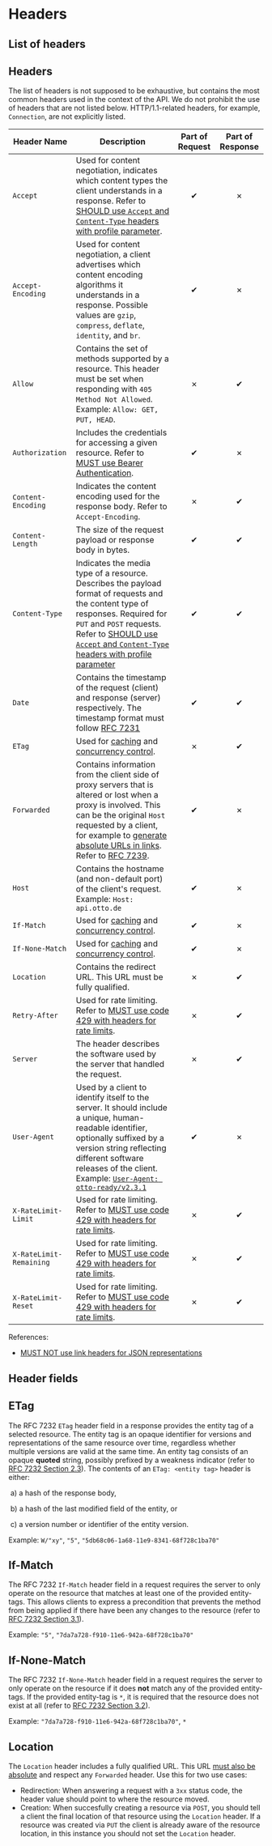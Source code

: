# Headers

## List of headers

## Headers

The list of headers is not supposed to be exhaustive, but contains the most common headers used in the context of the API.
We do not prohibit the use of headers that are not listed below.
HTTP/1.1-related headers, for example, `Connection`, are not explicitly listed.

| Header Name             | Description                                                                                                                                                                                                                                                                                          | Part of Request | Part of Response |
| ----------------------- | ---------------------------------------------------------------------------------------------------------------------------------------------------------------------------------------------------------------------------------------------------------------------------------------------------- | :-------------: | :--------------: |
| `Accept`                | Used for content negotiation, indicates which content types the client understands in a response. Refer to [SHOULD use `Accept` and `Content-Type` headers with profile parameter](@guidelines/R000030).                                                                                             |        ✔        |        ✗         |
| `Accept-Encoding`       | Used for content negotiation, a client advertises which content encoding algorithms it understands in a response. Possible values are `gzip`, `compress`, `deflate`, `identity`, and `br`.                                                                                                           |        ✔        |        ✗         |
| `Allow`                 | Contains the set of methods supported by a resource. This header must be set when responding with `405 Method Not Allowed`. Example: `Allow: GET, PUT, HEAD`.                                                                                                                                        |        ✗        |        ✔         |
| `Authorization`         | Includes the credentials for accessing a given resource. Refer to [MUST use Bearer Authentication](@guidelines/R000021).                                                                                                                                                                             |        ✔        |        ✗         |
| `Content-Encoding`      | Indicates the content encoding used for the response body. Refer to `Accept-Encoding`.                                                                                                                                                                                                               |        ✗        |        ✔         |
| `Content-Length`        | The size of the request payload or response body in bytes.                                                                                                                                                                                                                                           |        ✔        |        ✔         |
| `Content-Type`          | Indicates the media type of a resource. Describes the payload format of requests and the content type of responses. Required for `PUT` and `POST` requests. Refer to [SHOULD use `Accept` and `Content-Type` headers with profile parameter](@guidelines/R000030)                                    |        ✔        |        ✔         |
| `Date`                  | Contains the timestamp of the request (client) and response (server) respectively. The timestamp format must follow [RFC 7231](https://tools.ietf.org/html/rfc7231#section-7.1.1.1)                                                                                                                  |        ✔        |        ✔         |
| `ETag`                  | Used for [caching](@guidelines/R000010) and [concurrency control](@guidelines/R000060).                                                                                                                                                                                                              |        ✗        |        ✔         |
| `Forwarded`             | Contains information from the client side of proxy servers that is altered or lost when a proxy is involved. This can be the original `Host` requested by a client, for example to [generate absolute URLs in links](@guidelines/R100032). Refer to [RFC 7239](https://tools.ietf.org/html/rfc7239). |        ✔        |        ✗         |
| `Host`                  | Contains the hostname (and non-default port) of the client's request. Example: `Host: api.otto.de`                                                                                                                                                                                                   |        ✔        |        ✗         |
| `If-Match`              | Used for [caching](@guidelines/R000010) and [concurrency control](@guidelines/R000060).                                                                                                                                                                                                              |        ✔        |        ✗         |
| `If-None-Match`         | Used for [caching](@guidelines/R000010) and [concurrency control](@guidelines/R000060).                                                                                                                                                                                                              |        ✔        |        ✗         |
| `Location`              | Contains the redirect URL. This URL must be fully qualified.                                                                                                                                                                                                                                         |        ✗        |        ✔         |
| `Retry-After`           | Used for rate limiting. Refer to [MUST use code 429 with headers for rate limits](@guidelines/R000014).                                                                                                                                                                                              |        ✗        |        ✔         |
| `Server`                | The header describes the software used by the server that handled the request.                                                                                                                                                                                                                       |        ✗        |        ✔         |
| `User-Agent`            | Used by a client to identify itself to the server. It should include a unique, human-readable identifier, optionally suffixed by a version string reflecting different software releases of the client. Example: [`User-Agent: otto-ready/v2.3.1`](@guidelines/R000025)                              |        ✔        |        ✗         |
| `X-RateLimit-Limit`     | Used for rate limiting. Refer to [MUST use code 429 with headers for rate limits](@guidelines/R000014).                                                                                                                                                                                              |        ✗        |        ✔         |
| `X-RateLimit-Remaining` | Used for rate limiting. Refer to [MUST use code 429 with headers for rate limits](@guidelines/R000014).                                                                                                                                                                                              |        ✗        |        ✔         |
| `X-RateLimit-Reset`     | Used for rate limiting. Refer to [MUST use code 429 with headers for rate limits](@guidelines/R000014).                                                                                                                                                                                              |        ✗        |        ✔         |

References:
- [MUST NOT use link headers for JSON representations](@guidelines/R100034)

## Header fields

## ETag
The RFC 7232 `ETag` header field in a response provides the entity tag of a selected resource. The entity tag is an opaque identifier for versions and representations of the same resource over time, regardless whether multiple versions are valid at the same time.
An entity tag consists of an opaque **quoted** string, possibly prefixed by a weakness indicator (refer to [RFC 7232 Section 2.3](https://tools.ietf.org/html/rfc7232#section-2.3)).
The contents of an `ETag: <entity tag>` header is either:

​ a) a hash of the response body,

​ b) a hash of the last modified field of the entity, or

​ c) a version number or identifier of the entity version.

Example: `W/"xy"`, `"5"`, `"5db68c06-1a68-11e9-8341-68f728c1ba70"`

## If-Match
The RFC 7232 `If-Match` header field in a request requires the server to only operate on the resource that matches at least one of the provided entity-tags.
This allows clients to express a precondition that prevents the method from being applied if there have been any changes to the resource (refer to [RFC 7232 Section 3.1](https://tools.ietf.org/html/rfc7232#section-3.1)).

Example: `"5"`, `"7da7a728-f910-11e6-942a-68f728c1ba70"`

## If-None-Match
The RFC 7232 `If-None-Match` header field in a request requires the server to only operate on the resource if it does **not** match any of the provided entity-tags. If the provided entity-tag is `*`, it is required that the resource does not exist at all (refer to [RFC 7232 Section 3.2](https://tools.ietf.org/html/rfc7232#section-3.2)).

Example: `"7da7a728-f910-11e6-942a-68f728c1ba70"`, `*`

## Location
The `Location` header includes a fully qualified URL. This URL [must also be absolute](@guidelines/R100032) and respect any `Forwarded` header.
Use this for two use cases:

- Redirection: When answering a request with a `3xx` status code, the header value should point to where the resource moved.
- Creation: When succesfully creating a resource via `POST`, you should tell a client the final location of that resource using the `Location` header. If a resource was created via `PUT` the client is already aware of the resource location, in this instance you should not set the `Location` header.

